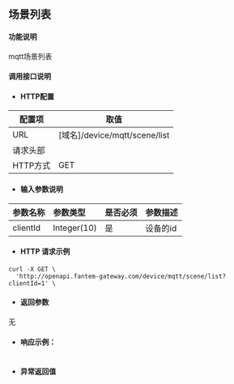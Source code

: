 ## 场景列表

#### 功能说明
mqtt场景列表

#### 调用接口说明

* #### HTTP配置

| 配置项 | 取值 |
| --- | --- |
| URL | \[域名\]/device/mqtt/scene/list |
| 请求头部 | |
| HTTP方式 | GET |

* #### 输入参数说明

| 参数名称 | 参数类型 | 是否必须 | 参数描述 |
| :--- | :--- | :--- | :--- |
| clientId| Integer\(10\) | 是 | 设备的id |

* #### HTTP 请求示例

```
curl -X GET \
  'http://openapi.fantem-gateway.com/device/mqtt/scene/list?clientId=1' \
```

* #### 返回参数

无







* #### 响应示例：

```json

```

* #### 异常返回值




